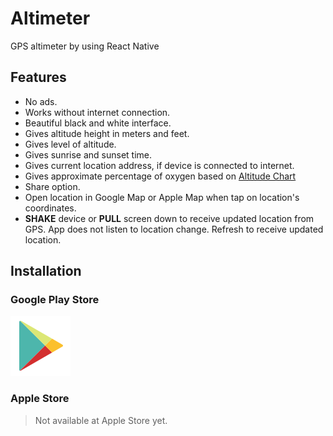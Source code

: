 # Altimeter

GPS altimeter by using React Native

## Features

* No ads.
* Works without internet connection.
* Beautiful black and white interface.
* Gives altitude height in meters and feet.
* Gives level of altitude.
* Gives sunrise and sunset time.
* Gives current location address, if device is connected to internet.
* Gives approximate percentage of oxygen based on [Altitude Chart](http://www.higherpeak.com/altitudechart.html)
* Share option.
* Open location in Google Map or Apple Map when tap on location's coordinates.
* **SHAKE** device or **PULL** screen down to receive updated location from GPS. App does not listen to location change. Refresh to receive updated location.

## Installation

### Google Play Store

[![Google Play Store](Resources/img/google-play.png)](https://play.google.com/store/apps/details?id=me.abhaydgarg.Altimeter&hl=en)

### Apple Store

> Not available at Apple Store yet.
